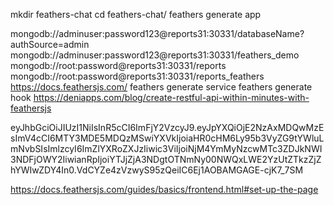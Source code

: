 mkdir feathers-chat
cd feathers-chat/
feathers generate app

mongodb://adminuser:password123@reports31:30331/databaseName?authSource=admin
mongodb://adminuser:password123@reports31:30331/feathers_demo
mongodb://root:password@reports31:30331/reports
mongodb://root:password@reports31:30331/reports_feathers
https://docs.feathersjs.com/
feathers generate service
feathers generate hook
https://deniapps.com/blog/create-restful-api-within-minutes-with-feathersjs

eyJhbGciOiJIUzI1NiIsInR5cCI6ImFjY2VzcyJ9.eyJpYXQiOjE2NzAxMDQwMzEsImV4cCI6MTY3MDE5MDQzMSwiYXVkIjoiaHR0cHM6Ly95b3VyZG9tYWluLmNvbSIsImlzcyI6ImZlYXRoZXJzIiwic3ViIjoiNjM4YmMyNzcwMTc3ZDJkNWI3NDFjOWY2IiwianRpIjoiYTJjZjA3NDgtOTNmNy00NWQxLWE2YzUtZTkzZjZhYWIwZDY4In0.VdCYZe4zVzwyS95zQeiIC6Ej1AOBAMGAGE-cjK7_7SM

https://docs.feathersjs.com/guides/basics/frontend.html#set-up-the-page

